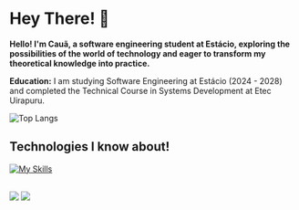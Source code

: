 # Hey There! 👋
<p>
<strong> 
 Hello! I'm Cauã, a software engineering student at Estácio, exploring the possibilities of the world of technology and eager to transform my theoretical knowledge into practice.
</strong> 
  
  <strong>Education:</strong> I am studying Software Engineering at Estácio (2024 - 2028) and completed the Technical Course in Systems Development at Etec Uirapuru.


</p>

![Top Langs](https://github-readme-stats.vercel.app/api/top-langs/?username=Mendescaua&layout=compact&theme=tokyonight)

## Technologies I know about! 
[![My Skills](https://skillicons.dev/icons?i=flutter,dart,python,supabase,firebase)](https://skillicons.dev)<p align="center">


<div><br>
  <a href = "mailto:contatocauamende1703@gmail.com"><img src="https://img.shields.io/badge/-Gmail-%23333?style=for-the-badge&logo=gmail&logoColor=white" target="_blank"></a>
  <a href="https://www.linkedin.com/in/cauãmendes/" target="_blank"><img src="https://img.shields.io/badge/-LinkedIn-%230077B5?style=for-the-badge&logo=linkedin&logoColor=white" target="_blank"></a> 
</div>
